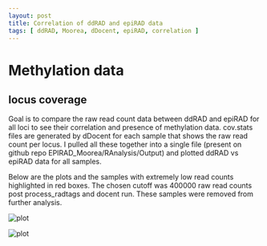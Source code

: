 ```yaml
---
layout: post
title: Correlation of ddRAD and epiRAD data
tags: [ ddRAD, Moorea, dDocent, epiRAD, correlation ]
---
```


#  Methylation data

## locus coverage 

Goal is to compare the raw read count data between ddRAD and epiRAD for all loci to see their correlation and presence of methylation data. 
cov.stats files are generated by dDocent for each sample that shows the raw read count per locus. 
I pulled all these together into a single file (present on github repo EPIRAD_Moorea/RAnalysis/Output) and plotted ddRAD vs epiRAD data for all samples. 

Below are the plots and the samples with extremely low read counts highlighted in red boxes. The chosen cutoff was 400000 raw read counts post process_radtags and docent run. These samples were removed from further analysis.

![plot]({{site.baseurl}}/images/TechRep_176.jpg)

![plot]({{site.baseurl}}/images/Sample.Plots.jpg)
